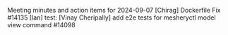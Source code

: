 Meeting minutes and action items for 2024-09-07
[Chirag]  Dockerfile Fix #14135
                    [Ian]  test: 
[Vinay Cheripally] add e2e tests for mesheryctl model view command #14098
